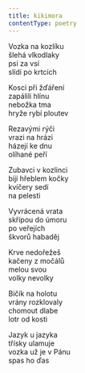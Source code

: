 ```yaml
---
title: kikimora
contentType: poetry
---
```


<section>

Vozka na kozlíku  
šlehá vlkodlaky  
psi za vsí  
slídí po krtcích

Kosci při žďáření  
zapálili hlínu  
nebožka tma  
hryže rybí ploutev

Rezavými rýči  
vrazi na hrázi  
házejí ke dnu  
olíhané peří

Zubavci v kozlinci  
bijí hřeblem kočky  
kvíčery sedí  
na pelesti

Vyvrácená vrata  
skřípou do úmoru  
po veřejích  
škvorů habaděj

Krve nedořežeš  
kačeny z močálů  
melou svou  
volky nevolky

Bičík na holotu  
vrány rozklovaly  
chomout dlabe  
lotr od kosti

Jazyk u jazyka  
třísky ulamuje  
vozka už je v Pánu  
spas ho ďas

</section>
